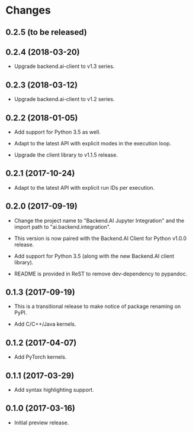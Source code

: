 Changes
=======

0.2.5 (to be released)
----------------------

0.2.4 (2018-03-20)
------------------

 - Upgrade backend.ai-client to v1.3 series.

0.2.3 (2018-03-12)
------------------

 - Upgrade backend.ai-client to v1.2 series.

0.2.2 (2018-01-05)
------------------

 - Add support for Python 3.5 as well.

 - Adapt to the latest API with explicit modes in the execution loop.

 - Upgrade the client library to v1.1.5 release.

0.2.1 (2017-10-24)
------------------

 - Adapt to the latest API with explicit run IDs per execution.


0.2.0 (2017-09-19)
------------------

 - Change the project name to "Backend.AI Jupyter Integration"
   and the import path to "ai.backend.integration".

 - This version is now paired with the Backend.AI Client for Python v1.0.0
   release.

 - Add support for Python 3.5 (along with the new Backend.AI client library).

 - README is provided in ReST to remove dev-dependency to pypandoc.

0.1.3 (2017-09-19)
------------------

 - This is a transitional release to make notice of package renaming on PyPI.

 - Add C/C++/Java kernels.

0.1.2 (2017-04-07)
------------------

 - Add PyTorch kernels.

0.1.1 (2017-03-29)
------------------

 - Add syntax highlighting support.

0.1.0 (2017-03-16)
------------------

 - Initial preview release.

